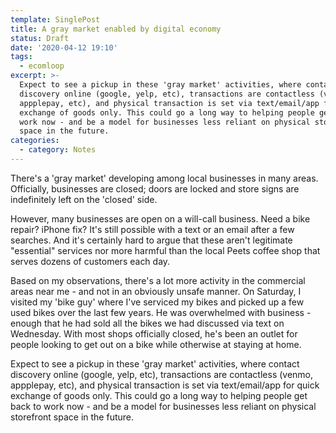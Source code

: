 ```yaml
---
template: SinglePost
title: A gray market enabled by digital economy
status: Draft
date: '2020-04-12 19:10'
tags:
  - ecomloop
excerpt: >-
  Expect to see a pickup in these 'gray market' activities, where contact
  discovery online (google, yelp, etc), transactions are contactless (venmo,
  appplepay, etc), and physical transaction is set via text/email/app for quick
  exchange of goods only. This could go a long way to helping people get back to
  work now - and be a model for businesses less reliant on physical storefront
  space in the future. 
categories:
  - category: Notes
---
```

There's a 'gray market' developing among local businesses in many areas. Officially, businesses are closed; doors are locked and store signs are indefinitely left on the 'closed' side. 

However, many businesses are open on a will-call business. Need a bike repair? iPhone fix? It's still possible with a text or an email after a few searches. And it's certainly hard to argue that these aren't legitimate "essential" services nor more harmful than the local Peets coffee shop that serves dozens of customers each day. 

Based on my observations, there's a lot more activity in the commercial areas near me - and not in an obviously unsafe manner. On Saturday, I visited my 'bike guy' where I've serviced my bikes and picked up a few used bikes over the last few years. He was overwhelmed with business - enough that he had sold all the bikes we had discussed via text on Wednesday. With most shops officially closed, he's been an outlet for people looking to get out on a bike while otherwise at staying at home. 

Expect to see a pickup in these 'gray market' activities, where contact discovery online (google, yelp, etc), transactions are contactless (venmo, appplepay, etc), and physical transaction is set via text/email/app for quick exchange of goods only. This could go a long way to helping people get back to work now - and be a model for businesses less reliant on physical storefront space in the future.
